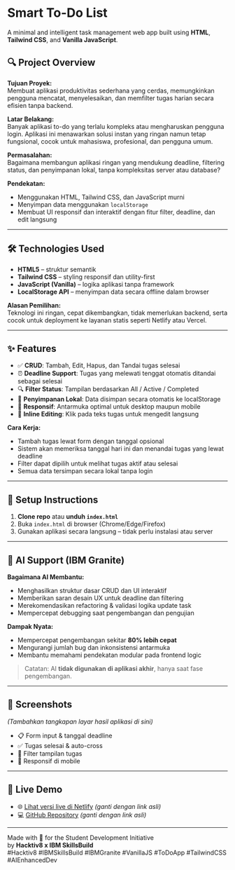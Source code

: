 # Smart To-Do List

A minimal and intelligent task management web app built using **HTML**, **Tailwind CSS**, and **Vanilla JavaScript**.

## 🔍 Project Overview

**Tujuan Proyek:**  
Membuat aplikasi produktivitas sederhana yang cerdas, memungkinkan pengguna mencatat, menyelesaikan, dan memfilter tugas harian secara efisien tanpa backend.

**Latar Belakang:**  
Banyak aplikasi to-do yang terlalu kompleks atau mengharuskan pengguna login. Aplikasi ini menawarkan solusi instan yang ringan namun tetap fungsional, cocok untuk mahasiswa, profesional, dan pengguna umum.

**Permasalahan:**  
Bagaimana membangun aplikasi ringan yang mendukung deadline, filtering status, dan penyimpanan lokal, tanpa kompleksitas server atau database?

**Pendekatan:**  
- Menggunakan HTML, Tailwind CSS, dan JavaScript murni  
- Menyimpan data menggunakan `localStorage`  
- Membuat UI responsif dan interaktif dengan fitur filter, deadline, dan edit langsung

---

## 🛠 Technologies Used

- **HTML5** – struktur semantik
- **Tailwind CSS** – styling responsif dan utility-first
- **JavaScript (Vanilla)** – logika aplikasi tanpa framework
- **LocalStorage API** – menyimpan data secara offline dalam browser

**Alasan Pemilihan:**  
Teknologi ini ringan, cepat dikembangkan, tidak memerlukan backend, serta cocok untuk deployment ke layanan statis seperti Netlify atau Vercel.

---

## ✨ Features

- ✅ **CRUD**: Tambah, Edit, Hapus, dan Tandai tugas selesai
- ⏰ **Deadline Support**: Tugas yang melewati tenggat otomatis ditandai sebagai selesai
- 🔍 **Filter Status**: Tampilan berdasarkan All / Active / Completed
- 💾 **Penyimpanan Lokal**: Data disimpan secara otomatis ke localStorage
- 📱 **Responsif**: Antarmuka optimal untuk desktop maupun mobile
- 🧠 **Inline Editing**: Klik pada teks tugas untuk mengedit langsung

**Cara Kerja:**  
- Tambah tugas lewat form dengan tanggal opsional  
- Sistem akan memeriksa tanggal hari ini dan menandai tugas yang lewat deadline  
- Filter dapat dipilih untuk melihat tugas aktif atau selesai  
- Semua data tersimpan secara lokal tanpa login

---

## 🚀 Setup Instructions

1. **Clone repo** atau **unduh `index.html`**
2. Buka `index.html` di browser (Chrome/Edge/Firefox)
3. Gunakan aplikasi secara langsung – tidak perlu instalasi atau server

---

## 🤖 AI Support (IBM Granite)

**Bagaimana AI Membantu:**  
- Menghasilkan struktur dasar CRUD dan UI interaktif  
- Memberikan saran desain UX untuk deadline dan filtering  
- Merekomendasikan refactoring & validasi logika update task  
- Mempercepat debugging saat pengembangan dan pengujian

**Dampak Nyata:**  
- Mempercepat pengembangan sekitar **80% lebih cepat**  
- Mengurangi jumlah bug dan inkonsistensi antarmuka  
- Membantu memahami pendekatan modular pada frontend logic

> Catatan: AI **tidak digunakan di aplikasi akhir**, hanya saat fase pengembangan.

---

## 📸 Screenshots

*(Tambahkan tangkapan layar hasil aplikasi di sini)*  
- 📋 Form input & tanggal deadline  
- ✅ Tugas selesai & auto-cross  
- 🔄 Filter tampilan tugas  
- 📱 Responsif di mobile

---

## 🔗 Live Demo

- 🌐 [Lihat versi live di Netlify](https://smart-todo-demo.netlify.app) *(ganti dengan link asli)*
- 💻 [GitHub Repository](https://github.com/antsig/smart-to-do) *(ganti dengan link asli)*

---

Made with 💙 for the Student Development Initiative  
by **Hacktiv8 x IBM SkillsBuild**  
#Hacktiv8 #IBMSkillsBuild #IBMGranite #VanillaJS #ToDoApp #TailwindCSS #AIEnhancedDev 
